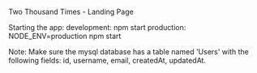 Two Thousand Times - Landing Page

Starting the app:
	development: npm start
	production: NODE_ENV=production npm start

Note: Make sure the mysql database has a table named 'Users' with the following fields: id, username, email, createdAt, updatedAt.